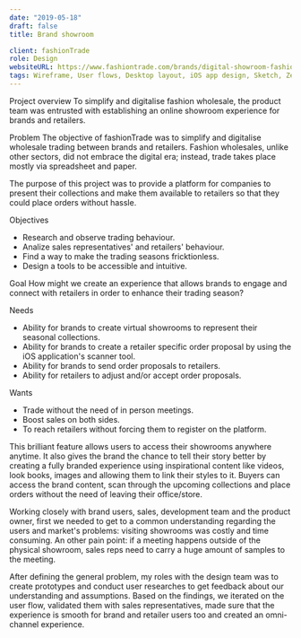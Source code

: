 ```yaml
---
date: "2019-05-18"
draft: false
title: Brand showroom

client: fashionTrade
role: Design
websiteURL: https://www.fashiontrade.com/brands/digital-showroom-fashion/
tags: Wireframe, User flows, Desktop layout, iOS app design, Sketch, Zeplin, InVision
---
```

Project overview
To simplify and digitalise fashion wholesale, the product team was entrusted with establishing an online showroom experience for brands and retailers.

Problem
The objective of fashionTrade was to simplify and digitalise wholesale trading between brands and retailers. Fashion wholesales, unlike other sectors, did not embrace the digital era; instead, trade takes place mostly via spreadsheet and paper.

The purpose of this project was to provide a platform for companies to present their collections and make them available to retailers so that they could place orders without hassle.

Objectives
- Research and observe trading behaviour.
- Analize sales representatives' and retailers' behaviour.
- Find a way to make the trading seasons fricktionless. 
- Design a tools to be accessible and intuitive. 

Goal
How might we create an experience that allows brands to engage and connect with retailers in order to enhance their trading season?

Needs
- Ability for brands to create virtual showrooms to represent their seasonal collections.
- Ability for brands to create a retailer specific order proposal by using the iOS application's scanner tool.
- Ability for brands to send order proposals to retailers.
- Ability for retailers to adjust and/or accept order proposals.

Wants
- Trade without the need of in person meetings.
- Boost sales on both sides.
- To reach retailers without forcing them to register on the platform. 


This brilliant feature allows users to access their showrooms anywhere anytime. It also gives the brand the chance to tell their story better by creating a fully branded experience using inspirational content like videos, look books, images and allowing them to link their styles to it.
Buyers can access the brand content, scan through the upcoming collections and place orders without the need of leaving their office/store.

Working closely with brand users, sales, development team and the product owner, first we needed to get to a common understanding regarding the users and market's problems: visiting showrooms was costly and time consuming. An other pain point: if a meeting happens outside of the physical showroom, sales reps need to carry a huge amount of samples to the meeting.

After defining the general problem, my roles with the design team was to create prototypes and conduct user researches to get feedback about our understanding and assumptions. Based on the findings, we iterated on the user flow, validated them with sales representatives, made sure that the experience is smooth for brand and retailer users too and created an omni-channel experience. 
